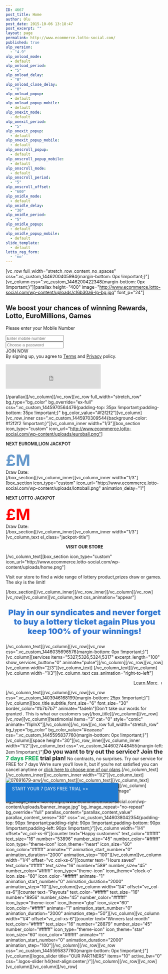 ```yaml
---
ID: 4667
post_title: Home
author: Olu
post_date: 2015-10-06 13:18:47
post_excerpt: ""
layout: page
permalink: http://www.ecommerce.lotto-social.com/
published: true
ulp_version:
  - "4.9"
ulp_onload_mode:
  - default
ulp_onload_period:
  - "5"
ulp_onload_delay:
  - "0"
ulp_onload_close_delay:
  - "0"
ulp_onload_popup:
  - default
ulp_onload_popup_mobile:
  - default
ulp_onexit_mode:
  - default
ulp_onexit_period:
  - "5"
ulp_onexit_popup:
  - default
ulp_onexit_popup_mobile:
  - default
ulp_onscroll_popup:
  - default
ulp_onscroll_popup_mobile:
  - default
ulp_onscroll_mode:
  - default
ulp_onscroll_period:
  - "5"
ulp_onscroll_offset:
  - "600"
ulp_onidle_mode:
  - default
ulp_onidle_delay:
  - "30"
ulp_onidle_period:
  - "5"
ulp_onidle_popup:
  - default
ulp_onidle_popup_mobile:
  - default
slide_template:
  - default
lotto_reg_form:
  - 'no'
---
```

[vc_row full_width="stretch_row_content_no_spaces" css=".vc_custom_1446200405994{margin-bottom: 0px !important;}"][vc_column css=".vc_custom_1446200422348{margin-bottom: 0px !important;}"][parallax height="400" image="http://www.ecommerce.lotto-social.com/wp-content/uploads/c16b30a6-lp-bg.jpg" font_p="24"]
<h2>We boost your chances of winning <span id="js-rotating">Rewards, Lotto, EuroMillions, Games</span></h2>
<div class="col-lg-8 col-md-10 col-lg-offset-2 col-md-offset-1 specificBannertl">
<div class="promotionForm">
<div class="main_content">
<div class="col-sm-12 height20">
<div id="free_reg_error" class="row mrg0 hide">
<p class="invalidError">Please enter your Mobile Number</p>

</div>
</div>
<div class="col-sm-9 test1">
<div class="row">
<div class="col-sm-6 form-group specialFpd"><input id="free_reg_msn" class="form-control" name="free_reg_msn" type="tel" placeholder="Enter mobile number" /></div>
<div class="col-sm-6 form-group specialFpd"><input id="free_reg_pwd" class="form-control whiteTooltip" title="" name="free_reg_pwd" type="password" placeholder="Choose a password" data-toggle="tooltip" data-html="true" data-original-title="• Enter at least 6 characters&lt;br&gt;• No special characters allowed&lt;br&gt;• You can change your password later" /></div>
</div>
</div>
<div class="col-sm-3">
<div class="row mrg0">
<div class="form-group"><a class="btn btn-success btn-block free_reg_submit ladda-button" data-style="expand-right">JOIN NOW</a></div>
</div>
</div>
<div class="col-lg-12 tl">By signing up, you agree to <a href="/terms-and-conditions-for-lottery-syndicate-service" target="_blank">Terms</a> and <a href="/privacy-policy-for-lottery-syndicate-members/" target="_blank">Privacy</a> policy.</div>
</div>
&nbsp;
<div id="captchaFreeReg" class="captchaFreeReg hidden">
<div>
<div style="width: 304px; height: 78px;"><iframe id="I0_1445335976507" tabindex="0" title="recaptcha widget" src="https://www.google.com/recaptcha/api2/anchor?k=6LfVtQwTAAAAAA85D_QywtA2UlHa6DP8GSVlgVS9&amp;co=aHR0cDovL3d3dy5sb3R0by1zb2NpYWwuY29t&amp;hl=en-GB&amp;v=r20151013164303&amp;size=normal&amp;usegapi=1&amp;jsh=m%3B%2F_%2Fscs%2Fapps-static%2F_%2Fjs%2Fk%3Doz.gapi.en.FQbFrCcUwfc.O%2Fm%3D__features__%2Fam%3DAQ%2Frt%3Dj%2Fd%3D1%2Ft%3Dzcms%2Frs%3DAGLTcCOo5FDoxwvcQYEjk9nMkV5s4eMmxA#id=I0_1445335976507&amp;parent=http%3A%2F%2Fwww.lotto-social.com&amp;pfname=&amp;rpctoken=20325302" name="I0_1445335976507" width="304" height="78" frameborder="0" marginwidth="0" marginheight="0" scrolling="no"></iframe></div>
<textarea id="g-recaptcha-response" class="g-recaptcha-response" style="width: 250px; height: 40px; border: 1px solid #c1c1c1; margin: 10px 25px; padding: 0px; resize: none; display: none;" name="g-recaptcha-response"></textarea>

</div>
</div>
&nbsp;

</div>
</div>
<script src="http://www.ecommerce.lotto-social.com/wp-content/themes/bishop-child/js/morphext.min.js"></script><script>// <![CDATA[
            jQuery("#js-rotating").Morphext({ animation: "fadeIn", separator: ",",  speed: 3500, complete: function () {}});
        
// ]]></script>
[/parallax][/vc_column][/vc_row][vc_row full_width="stretch_row" bg_type="bg_color" bg_override="ex-full" css=".vc_custom_1445970564476{padding-top: 35px !important;padding-bottom: 35px !important;}" bg_color_value="#f2f2f2"][vc_column][vc_row_inner css=".vc_custom_1445970309544{background-color: #f2f2f2 !important;}"][vc_column_inner width="1/3"][box_section icon_type="custom" icon_url="http://www.ecommerce.lotto-social.com/wp-content/uploads/euroball.png"]
<p class="jackpot-title" style="font-weight: 600;">NEXT EUROMILLION JACKPOT</p>
<?php global $NextJackpotValues; $a = do_shortcode('[next_jackpot]'); ?>
<p style="margin: 0px; font-size: 50px;"><span style="color: #6699cc;"><strong><span class="product_price"><span class="amount">£</span></span><?php echo round($NextJackpotValues['homeEuroJackpot'])?>M</strong></span></p>
<p style="margin: 0px;">Draw Date: <?php echo date("d-m-Y", strtotime($NextJackpotValues['NextEuroDrawDate']))?></p>
[/box_section][/vc_column_inner][vc_column_inner width="1/3"][box_section icon_type="custom" icon_url="http://www.ecommerce.lotto-social.com/wp-content/uploads/lottoball.png" animation_delay="1"]
<p class="jackpot-title" style="font-weight: 600;">NEXT LOTTO JACKPOT</p>
<p style="margin: 0px; font-size: 50px;"><span style="color: #ff0000; margin: 0px;"><strong><span class="product_price"><span class="amount">£<?php echo round($NextJackpotValues['homelottoJackpot'])?></span></span>M</strong></span></p>
<p style="margin: 0px;">Draw Date: <?php echo date("d-m-Y", strtotime($NextJackpotValues['NextLottoDrawDate']))?></p>
[/box_section][/vc_column_inner][vc_column_inner width="1/3"][vc_column_text el_class="jackpot-title"]
<p style="text-align: center;"><strong>VISIT OUR STORE
</strong></p>
[/vc_column_text][box_section icon_type="custom" icon_url="http://www.ecommerce.lotto-social.com/wp-content/uploads/home.png"]

Visit our store to find a wide range of lottery product,prizes draw or games. The sky is the limit!

[/box_section][/vc_column_inner][/vc_row_inner][/vc_column][/vc_row][vc_row][vc_column][vc_column_text css_animation="appear"]
<p style="text-align: center; font-size: 25px; font-weight: 900;"><span style="color: #2f76d1;">Play in our syndicates and never forget to buy a lottery ticket again</span>
<span style="color: #2f76d1;">Plus you keep 100% of your winnings!</span></p>
[/vc_column_text][/vc_column][/vc_row][vc_row css=".vc_custom_1446035696576{margin-bottom: 0px !important;}"][vc_column][services items="5327,5326,5324,5317" excerpt_length="100" show_services_button="0" animate="pulse"][/vc_column][/vc_row][vc_row][vc_column width="2/3"][vc_column_text]
[/vc_column_text][/vc_column][vc_column width="1/3"][vc_column_text css_animation="right-to-left"]
<p style="text-align: right;"><a href="/how-it-works/">Learn More <img class="alignnone size-medium wp-image-5110" style="margin-left: 5px;" src="http://www.ecommerce.lotto-social.com/wp-content/uploads/9af01c51-two3961.png" alt="Learn More" width="10" height="10" /></a></p>
[/vc_column_text][/vc_column][/vc_row][vc_row css=".vc_custom_1403946168199{margin-bottom: 25px !important;}"][vc_column][box_title subtitle_font_size="6" font_size="30" border_color="#b7b7b7" animate="fadeIn"]Don't take our words for granted . This is what our customers say[/box_title][/vc_column][/vc_row][vc_row][vc_column][testimonial items="3" cat="0" style="comic" animate="flipInX"][/vc_column][/vc_row][vc_row full_width="stretch_row" bg_type="bg_color" bg_color_value="#eaeaea" css=".vc_custom_1445595837760{margin-bottom: 0px !important;}"][vc_column][space height="30"][vc_row_inner][vc_column_inner width="1/2"][vc_column_text css=".vc_custom_1446027448455{margin-left: 2em !important;}"]<strong style="font-size: 18px;">Do you want to try out the service? Join the <span style="color: #00a651;">7 days FREE</span> trial plan!</strong>
No contracts, no surprises. Try our service for FREE for 7 days
We‘re sure you‘ll love it, but if you‘re not satisfied you can cancel anytime
or <a href="/pricing/">click here to choose one of our plans</a>.[/vc_column_text][/vc_column_inner][vc_column_inner width="1/2"][vc_column_text]<img id="hideimage" src="http://www.ecommerce.lotto-social.com/wp-content/uploads/07691679-arw1.png" alt="07691679-arw" />[/vc_column_text][vc_column_text]<span style="background: #1e7ad2; display: block; -webkit-box-shadow: 2px 2px 5px 0px rgba(0,0,0,0.75); position: absolute; width: 320px; height: 40px; padding: 10px 20px 10px 20px; color: #fff; -moz-box-shadow: 2px 2px 5px 0px rgba(0,0,0,0.75); box-shadow: 2px 2px 5px 0px rgba(0,0,0,0.75);">START YOUR 7 DAYS FREE TRIAL &gt;&gt;</span>[/vc_column_text][/vc_column_inner][/vc_row_inner][space height="20"][/vc_column][/vc_row][vc_row full_width="stretch_row" bg_type="image" parallax_style="vcpb-vz-jquery" bg_image_new="4879|http://www.ecommerce.lotto-social.com/wp-content/uploads/banner_image.jpg" bg_image_repeat="no-repeat" bg_override="full" parallax_content="parallax_content_value" parallax_content_sense="30" css=".vc_custom_1446038042354{padding-top: 90px !important;padding-right: 90px !important;padding-bottom: 90px !important;padding-left: 90px !important;}"][vc_column width="1/4" offset="vc_col-xs-6"][counter text="Happy customers" text_color="#ffffff" text_size="16" number="53896" number_size="45" number_color="#ffffff" icon_type="theme-icon" icon_theme="heart" icon_size="60" icon_color="#ffffff" animate="1" animation_start_number="0" animation_duration="2000" animation_step="100"][/vc_column][vc_column width="1/4" offset="vc_col-xs-6"][counter text="Hours saved" text_color="#ffffff" text_size="16" number="589" number_size="45" number_color="#ffffff" icon_type="theme-icon" icon_theme="clock-o" icon_size="60" icon_color="#ffffff" animate="1" animation_start_number="0" animation_duration="2000" animation_step="10"][/vc_column][vc_column width="1/4" offset="vc_col-xs-6"][counter text="Payouts" text_color="#ffffff" text_size="16" number="8956" number_size="45" number_color="#ffffff" icon_type="theme-icon" icon_theme="gbp" icon_size="60" icon_color="#ffffff" animate="1" animation_start_number="0" animation_duration="2000" animation_step="50"][/vc_column][vc_column width="1/4" offset="vc_col-xs-6"][counter text="Winners last month" text_color="#ffffff" text_size="16" number="28879" number_size="45" number_color="#ffffff" icon_type="theme-icon" icon_theme="star" icon_size="60" icon_color="#ffffff" animate="1" animation_start_number="0" animation_duration="2000" animation_step="100"][/vc_column][/vc_row][vc_row css=".vc_custom_1445595837760{margin-bottom: 0px !important;}"][vc_column][logos_slider title="OUR PARTNERS" items="10" active_bw="0" css=".logos-slider h4{text-align:center;}"][/vc_column][/vc_row][vc_row][vc_column][/vc_column][/vc_row]